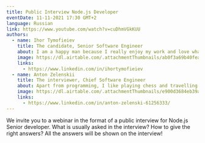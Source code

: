 ```yaml
---
title: Public Interview Node.js Developer
eventDate: 11-11-2021 17:30 GMT+2
language: Russian
link: https://www.youtube.com/watch?v=cuDhmVGkKUU
authors:
  - name: Ihor Tymofieiev
    title: The candidate, Senior Software Engineer
    about: I am a happy man because I really enjoy my work and love what I do)
    image: https://dl.airtable.com/.attachmentThumbnails/ab0f3a69b40fea8500968a5f28e7b9e9/e93c4909?1
    links:
      - https://www.linkedin.com/in/ihortymofieiev
  - name: Anton Zelenskii
    title: The interviewer, Chief Software Engineer
    about: Apart from programming, I like playing chess and travelling
    image: https://dl.airtable.com/.attachmentThumbnails/e900d3684eb39a46bf0087054642418d/1311581a
    links:
      - https://www.linkedin.com/in/anton-zelenski-61256333/
---
```


We invite you to a webinar in the format of a public interview for Node.js Senior developer.
What is usually asked in the interview?
How to give the right answers?
All the answers will be shown on the interview!
